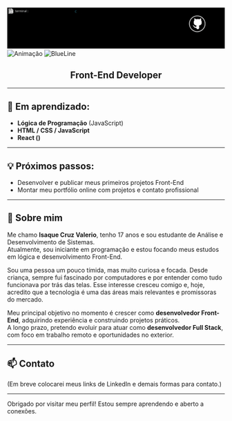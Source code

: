 ![Banner](./Assets.GitHub/banner/BannerScript.gif)
![Animação](./Assets.GitHub/banner/Animacao.gif)
![BlueLine](./Assets.GitHub/more/blueLine.jpeg)

<h2 align="center">Front-End Developer</h2>

---

## 🚀 Em aprendizado:

- **Lógica de Programação** (JavaScript)
- **HTML / CSS / JavaScript**
- **React ()**   

---

## 💡 Próximos passos:

- Desenvolver e publicar meus primeiros projetos Front-End  
- Montar meu portfólio online com projetos e contato profissional  

---

## 🧠 Sobre mim

Me chamo **Isaque Cruz Valerio**, tenho 17 anos e sou estudante de Análise e Desenvolvimento de Sistemas.  
Atualmente, sou iniciante em programação e estou focando meus estudos em lógica e desenvolvimento Front-End.

Sou uma pessoa um pouco tímida, mas muito curiosa e focada. Desde criança, sempre fui fascinado por computadores e por entender como tudo funcionava por trás das telas. Esse interesse cresceu comigo e, hoje, acredito que a tecnologia é uma das áreas mais relevantes e promissoras do mercado.

Meu principal objetivo no momento é crescer como **desenvolvedor Front-End**, adquirindo experiência e construindo projetos práticos.  
A longo prazo, pretendo evoluir para atuar como **desenvolvedor Full Stack**, com foco em trabalho remoto e oportunidades no exterior.


---

## 📫 Contato

(Em breve colocarei meus links de LinkedIn e demais formas para contato.)

---

Obrigado por visitar meu perfil! Estou sempre aprendendo e aberto a conexões.
